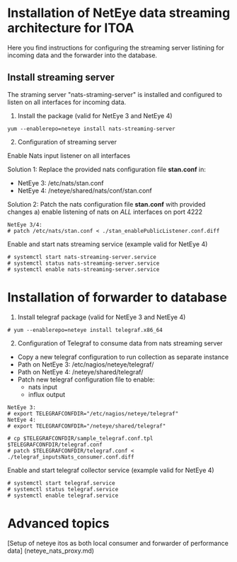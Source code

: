 
# Installation of NetEye data streaming architecture for ITOA

Here you find instructions for configuring the streaming server listining for incoming data and the forwarder into the database.


## Install streaming server

The straming server "nats-straming-server" is installed and configured to listen on all interfaces for incoming data.

1. Install the package (valid for NetEye 3 and NetEye 4)
```
yum --enablerepo=neteye install nats-streaming-server
```

2. Configuration of streaming server

Enable Nats input listener on all interfaces

Solution 1: Replace the provided nats configuration file **stan.conf** in:
- NetEye 3: /etc/nats/stan.conf
- NetEye 4: /neteye/shared/nats/conf/stan.conf

Solution 2: Patch the nats configuration file **stan.conf** with provided changes
a) enable listening of nats on *ALL* interfaces on port 4222
```
NetEye 3/4: 
# patch /etc/nats/stan.conf < ./stan_enablePublicListener.conf.diff
```

Enable and start nats streaming service (example valid for NetEye 4)
```
# systemctl start nats-streaming-server.service
# systemctl status nats-streaming-server.service
# systemctl enable nats-streaming-server.service
```

# Installation of forwarder to database

1. Install telegraf package (valid for NetEye 3 and NetEye 4)
```
# yum --enablerepo=neteye install telegraf.x86_64
```

2. Configuration of Telegraf to consume data from nats streaming server

- Copy a new telegraf configuration to run collection as separate instance
- Path on NetEye 3: /etc/nagios/neteye/telegraf/ 
- Path on NetEye 4: /neteye/shared/telegraf/
- Patch new telegraf configuration file to enable:
  - nats input 
  - influx output

```
NetEye 3: 
# export TELEGRAFCONFDIR="/etc/nagios/neteye/telegraf"
NetEye 4: 
# export TELEGRAFCONFDIR="/neteye/shared/telegraf"

# cp $TELEGRAFCONFDIR/sample_telegraf.conf.tpl $TELEGRAFCONFDIR/telegraf.conf
# patch $TELEGRAFCONFDIR/telegraf.conf < ./telegraf_inputsNats_consumer.conf.diff
```

Enable and start telegraf collector service (example valid for NetEye 4)
```
# systemctl start telegraf.service
# systemctl status telegraf.service
# systemctl enable telegraf.service
```

# Advanced topics

[Setup of neteye itos as both local consumer and forwarder of performance data] (neteye_nats_proxy.md)
